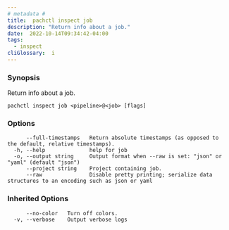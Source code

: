 ```yaml
---
# metadata # 
title:  pachctl inspect job
description: "Return info about a job."
date:  2022-10-14T09:34:42-04:00
tags:
  - inspect
cliGlossary:  i
---
```


### Synopsis

Return info about a job.

```
pachctl inspect job <pipeline>@<job> [flags]
```

### Options

```
      --full-timestamps   Return absolute timestamps (as opposed to the default, relative timestamps).
  -h, --help              help for job
  -o, --output string     Output format when --raw is set: "json" or "yaml" (default "json")
      --project string    Project containing job.
      --raw               Disable pretty printing; serialize data structures to an encoding such as json or yaml
```

### Inherited Options

```
      --no-color   Turn off colors.
  -v, --verbose    Output verbose logs
```

